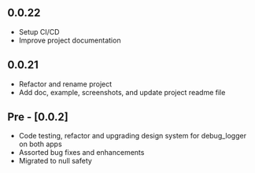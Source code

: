 ## 0.0.22

- Setup CI/CD
- Improve project documentation

## 0.0.21

- Refactor and rename project
- Add doc, example, screenshots, and update project readme file

## Pre - [0.0.2] 

- Code testing, refactor and upgrading design system for debug_logger on both apps
- Assorted bug fixes and enhancements
- Migrated to null safety

